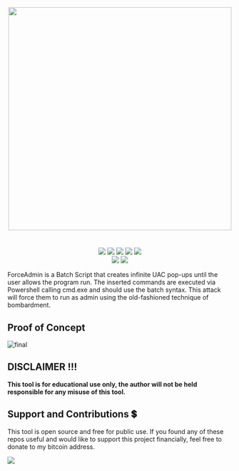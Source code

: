 <p align="center">
<img src="https://i.postimg.cc/HWSbyfpH/image.png", width="500", height="500">
</p>

 
<h1 align="center">

</h1>
<p align= "center">
  <img src="https://img.shields.io/github/languages/top/Chainski/ForceAdmin">
   <img src="https://img.shields.io/github/stars/Chainski/ForceAdmin.svg?color=yellow">
   <img src="https://img.shields.io/github/forks/Chainski/ForceAdmin.svg?color=red">
   <img src="https://img.shields.io/github/issues/Chainski/ForceAdmin.svg?color=green">
   <img src="https://img.shields.io/badge/dynamic/json?label=Visitors&query=value&url=https%3A%2F%2Fapi.countapi.xyz%2Fhit%2FChainski%2FForceAdmin">
   <br>
   <img src="https://img.shields.io/github/last-commit/Chainski/ForceAdmin">
   <img src="https://img.shields.io/github/license/Chainski/ForceAdmin">
   <br>
</p>

ForceAdmin is a Batch Script that creates infinite UAC pop-ups until the user allows the program run. 
The inserted commands are executed via Powershell calling cmd.exe and should use the batch syntax. 
This attack will force them to run as admin using the old-fashioned technique of bombardment.


## Proof of Concept
![final](https://user-images.githubusercontent.com/96607632/208804621-0b9805fb-d6d2-4792-8bf9-66e5d6d8420e.gif)



## DISCLAIMER !!! 

**This tool is for educational use only, the author will not be held responsible for any misuse of this tool.**

## Support and Contributions 💲
This tool is open source and free for public use. 
If you found any of these repos useful and would like to support this project financially, feel free to donate to my bitcoin address.


<a href="https://www.blockchain.com/btc/address/16T1fUehoGR4E2sj98u9e9mKuQ7uSLvxRJ"><img src="https://img.shields.io/badge/bitcoin-donate-yellow.svg"></a>


